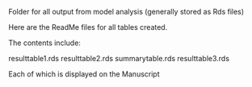 Folder for all output from model analysis (generally stored as Rds files)

Here are the ReadMe files for all tables created.

The contents include:

resulttable1.rds
resulttable2.rds
summarytable.rds
resulttable3.rds

Each of which is displayed on the Manuscript